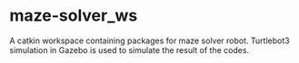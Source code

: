 # maze-solver_ws
A catkin workspace containing packages for maze solver robot. Turtlebot3 simulation in Gazebo is used to simulate the result of the codes.
